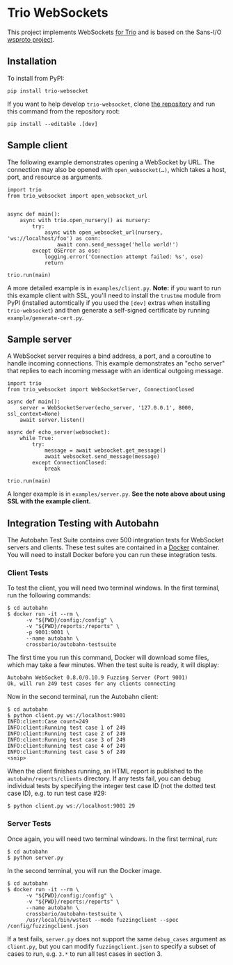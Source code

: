 # Trio WebSockets

This project implements WebSockets [for
Trio](https://trio.readthedocs.io/en/latest/) and is based on the Sans-I/O
[wsproto project](https://wsproto.readthedocs.io/en/latest/).

## Installation

To install from PyPI:

    pip install trio-websocket

If you want to help develop `trio-websocket`, clone [the
repository](https://github.com/hyperiongray/trio-websocket) and run this command
from the repository root:

    pip install --editable .[dev]

## Sample client

The following example demonstrates opening a WebSocket by URL. The connection
may also be opened with `open_websocket(…)`, which takes a host, port, and
resource as arguments.

    import trio
    from trio_websocket import open_websocket_url


    async def main():
        async with trio.open_nursery() as nursery:
            try:
                async with open_websocket_url(nursery, 'ws://localhost/foo') as conn:
                    await conn.send_message('hello world!')
            except OSError as ose:
                logging.error('Connection attempt failed: %s', ose)
                return

    trio.run(main)

A more detailed example is in `examples/client.py`. **Note:** if you want to run
this example client with SSL, you'll need to install the `trustme` module from
PyPI (installed automtically if you used the `[dev]` extras when installing
`trio-websocket`) and then generate a self-signed certificate by running
`example/generate-cert.py`.

## Sample server

A WebSocket server requires a bind address, a port, and a coroutine to handle
incoming connections. This example demonstrates an "echo server" that replies
to each incoming message with an identical outgoing message.

    import trio
    from trio_websocket import WebSocketServer, ConnectionClosed

    async def main():
        server = WebSocketServer(echo_server, '127.0.0.1', 8000, ssl_context=None)
        await server.listen()

    async def echo_server(websocket):
        while True:
            try:
                message = await websocket.get_message()
                await websocket.send_message(message)
            except ConnectionClosed:
                break

    trio.run(main)

A longer example is in `examples/server.py`. **See the note above about using
SSL with the example client.**

## Integration Testing with Autobahn

The Autobahn Test Suite contains over 500 integration tests for WebSocket
servers and clients. These test suites are contained in a
[Docker](https://www.docker.com/) container. You will need to install Docker
before you can run these integration tests.

### Client Tests

To test the client, you will need two terminal windows. In the first terminal,
run the following commands:

    $ cd autobahn
    $ docker run -it --rm \
          -v "${PWD}/config:/config" \
          -v "${PWD}/reports:/reports" \
          -p 9001:9001 \
          --name autobahn \
          crossbario/autobahn-testsuite

The first time you run this command, Docker will download some files, which may
take a few minutes. When the test suite is ready, it will display:

    Autobahn WebSocket 0.8.0/0.10.9 Fuzzing Server (Port 9001)
    Ok, will run 249 test cases for any clients connecting

Now in the second terminal, run the Autobahn client:

    $ cd autobahn
    $ python client.py ws://localhost:9001
    INFO:client:Case count=249
    INFO:client:Running test case 1 of 249
    INFO:client:Running test case 2 of 249
    INFO:client:Running test case 3 of 249
    INFO:client:Running test case 4 of 249
    INFO:client:Running test case 5 of 249
    <snip>

When the client finishes running, an HTML report is published to the
`autobahn/reports/clients` directory. If any tests fail, you can debug
individual tests by specifying the integer test case ID (not the dotted test
case ID), e.g. to run test case #29:

    $ python client.py ws://localhost:9001 29

### Server Tests

Once again, you will need two terminal windows. In the first terminal, run:

    $ cd autobahn
    $ python server.py

In the second terminal, you will run the Docker image.

    $ cd autobahn
    $ docker run -it --rm \
          -v "${PWD}/config:/config" \
          -v "${PWD}/reports:/reports" \
          --name autobahn \
          crossbario/autobahn-testsuite \
          /usr/local/bin/wstest --mode fuzzingclient --spec /config/fuzzingclient.json

If a test fails, `server.py` does not support the same `debug_cases` argument as
`client.py`, but you can modify `fuzzingclient.json` to specify a subset of
cases to run, e.g. `3.*` to run all test cases in section 3.
